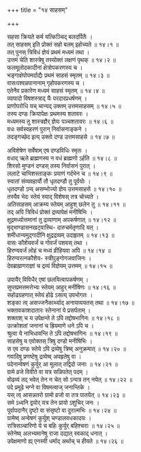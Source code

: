 +++
title = "१४ साहसम्"

+++

सहसा क्रियते कर्म यत्किञ्चिद् बलदर्पितैः ।  
तत् साहसम् इति प्रोक्तं सहो बलम् इहोच्यते ॥ १४।१ ॥  
तत् पुनस् त्रिविधं ज्ञेयं प्रथमं मध्यमं तथा ।  
उत्तमं चेति शास्त्रेषु तस्योक्तं लक्षणं पृथक् ॥ १४।२ ॥  
फलमूलोदकादीनां क्षेत्रोपकरणस्य च ।  
भङ्गाक्षेपोपमर्दाद्यैः प्रथमं साहसं स्मृतम् ॥ १४।३ ॥  
वासःपश्वन्नपानानाम् गृहोपकरणस्य च ।  
एतेनैव प्रकारेण मध्यमं साहसं स्मृतम् ॥ १४।४ ॥  
व्यापादो विषशस्त्राद् यैः परदारप्रधर्षणम् ।  
प्राणोपरोधि यच् चान्यद् उक्तम् उत्तमसाहसम् ॥ १४।५ ॥  
तस्य दण्डः क्रियापेक्षः प्रथमस्य शतावरः ।  
मध्यमस्य तु शास्त्रज्ञैर् ज्ञेयः पञ्चशतावरः ॥ १४।६ ॥  
वधः सर्वस्वहरणं पुरान् निर्वासनाङ्कने ।  
तदङ्गच्छेद इत्य् उक्तो दण्ड उत्तमसाहसे ॥ १४।७ ॥

अविशेषेण सर्वेषाम् एष दण्डविधिः स्मृतः ।  
वधाद् ऋते ब्राह्मणस्य न वधं ब्राह्मणो ऽर्हति ॥ १४।८ ॥  
शिरसो मुण्डनं दण्डस् तस्य निर्वासनं पुरात् ।  
ललाटे चाभिशस्ताङ्कः प्रयाणं गर्दभेन च ॥ १४।९ ॥  
स्यातां संव्यवहार्यौ तौ धृतदण्डौ तु पूर्वयोः ।  
धृतदण्डो ऽप्य् असम्भोज्यो ज्ञेय उत्तमसाहसे ॥ १४।१० ॥  
तस्यैव भेदः स्तेयं स्याद् विशेषस् तत्र चोच्यते ।  
अतिसाहसम् आक्रम्य स्तेयम् आहुश् छलेन तु ॥ १४।११ ॥  
तद् अपि त्रिविधं प्रोक्तं द्रव्यापेक्षं मनीषिभिः ।  
क्षुद्रमध्योत्तमानां तु द्रव्याणाम् अपकर्षणात् ॥ १४।१२ ॥  
मृद्भाण्डासनखट्वास्थि- दारुचर्मतृणादि यत् ।  
शमीधान्यमुद्गादीनि क्षुद्रद्रव्यम् उदाहृतम् ॥ १४।१३ ॥  
वासः कौशेयवर्जं च गोवर्जं पशवस् तथा ।  
हिरण्यवर्जं लोहं च मध्यं व्रीहियवा अपि ॥ १४।१४ ॥  
हिरण्यरत्नकौशेय- स्त्रीपुङ्गोगजवाजिनः ।  
देवब्राह्मणराज्ञां च द्रव्यं विज्ञेयम् उत्तमम् ॥ १४।१५ ॥

उपायैर् विविधैर् एषां छलयित्वापकर्षणम् ।  
सुप्तप्रमत्तमत्तेभ्यः स्तेयम् आहुर् मनीषिणः ॥ १४।१६ ॥  
सहोढग्रहणात् स्तेयं होढे ऽसत्य् उपभोगतः ।  
शङ्का त्व् असज्जनैकार्थ्याद् अनायव्ययतस् तथा ॥ १४।१७ ॥  
भक्तावकाशदातारः स्तेनानां ये प्रसर्पताम् ।  
शक्ताश् च य उपेक्षन्ते ते ऽपि तद्दोषभागिनः ॥ १४।१८ ॥  
उत्क्रोशतां जनानां च ह्रियमाणे धने ऽपि च ।  
श्रुत्वा ये नाभिधावन्ति ते ऽपि तद्दोषभागिनः ॥ १४।१९ ॥  
साहसेषु य एवोक्तस् त्रिषु दण्डो मनीषिभिः ।  
स एव दण्डः स्तेये ऽपि द्रव्येषु त्रिष्व् अनुक्रमात् ॥ १४।२० ॥  
गवादिषु प्रणष्टेषु द्रव्येष्व् अपहृतेषु वा ।  
पदेनान्वेषणं कुर्युर् आ मूलात् तद्विदो जनाः ॥ १४।२१ ॥  
ग्रामे व्रजे विवीते वा यत्र सन्निपतेत् पदम् ।  
वोढव्यं तद् भवेत् तेन न चेत् सो ऽन्यत्र तन् नयेत् ॥ १४।२२ ॥  
पदे प्रमूढे भग्ने वा विषमत्वाज् जनान्तिके ।  
यस् त्व् आसन्नतरो ग्रामो व्रजो वा तत्र पातयेत् ॥ १४।२३ ॥  
समे ऽध्वनि द्वयोर् यत्र तेन प्रायो ऽशुचिर् जनः ।  
पूर्वापदानैर् दृष्टो वा संसृष्टो वा दुरात्मभिः ॥ १४।२४ ॥  
ग्रामेष्व् अन्वेषणं कुर्युश् चण्डालवधकादयः ।  
रात्रिसञ्चारिणो ये च बहिः कुर्युर् बहिश्चराः ॥ १४।२५ ॥  
स्तेनेष्व् अलभ्यमानेषु राजा दद्यात् स्वकाद् धनात् ।  
उपेक्षमाणो ह्य् एनस्वी धर्माद् अर्थाच् च हीयते ॥ १४।२६ ॥
